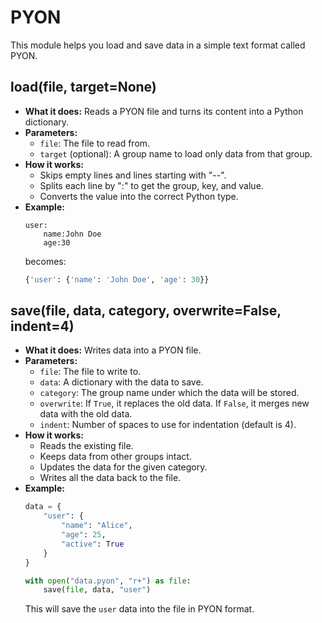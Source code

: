 # PYON

This module helps you load and save data in a simple text format called PYON.

## load(file, target=None)
- **What it does:** Reads a PYON file and turns its content into a Python dictionary.
- **Parameters:**
  - `file`: The file to read from.
  - `target` (optional): A group name to load only data from that group.
- **How it works:**
  - Skips empty lines and lines starting with "--".
  - Splits each line by ":" to get the group, key, and value.
  - Converts the value into the correct Python type.
- **Example:**
  ```
  user:
      name:John Doe
      age:30
  ```
  becomes:
  ```python
  {'user': {'name': 'John Doe', 'age': 30}}
  ```

## save(file, data, category, overwrite=False, indent=4)
- **What it does:** Writes data into a PYON file.
- **Parameters:**
  - `file`: The file to write to.
  - `data`: A dictionary with the data to save.
  - `category`: The group name under which the data will be stored.
  - `overwrite`: If `True`, it replaces the old data. If `False`, it merges new data with the old data.
  - `indent`: Number of spaces to use for indentation (default is 4).
- **How it works:**
  - Reads the existing file.
  - Keeps data from other groups intact.
  - Updates the data for the given category.
  - Writes all the data back to the file.
- **Example:**
  ```python
  data = {
      "user": {
          "name": "Alice",
          "age": 25,
          "active": True
      }
  }

  with open("data.pyon", "r+") as file:
      save(file, data, "user")
  ```
  This will save the `user` data into the file in PYON format.
